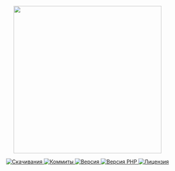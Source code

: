 <p align="center"><a href="https://www.localzet.com" target="_blank">
  <img src="https://static.zorin.space/media/logos/LocalzetGroup.png" width="400">
</a></p>

<p align="center">
  <a href="https://packagist.org/packages/triangle/engine">
  <img src="https://img.shields.io/packagist/dt/triangle/engine?label=%D0%A1%D0%BA%D0%B0%D1%87%D0%B8%D0%B2%D0%B0%D0%BD%D0%B8%D1%8F" alt="Скачивания">
</a>
  <a href="https://github.com/Triangle-org/Engine">
  <img src="https://img.shields.io/github/commit-activity/t/Triangle-org/Engine?label=%D0%9A%D0%BE%D0%BC%D0%BC%D0%B8%D1%82%D1%8B" alt="Коммиты">
</a>
  <a href="https://packagist.org/packages/triangle/engine">
  <img src="https://img.shields.io/packagist/v/triangle/engine?label=%D0%92%D0%B5%D1%80%D1%81%D0%B8%D1%8F" alt="Версия">
</a>
  <a href="https://packagist.org/packages/triangle/engine">
  <img src="https://img.shields.io/packagist/dependency-v/triangle/engine/php?label=PHP" alt="Версия PHP">
</a>
  <a href="https://github.com/Triangle-org/Engine">
  <img src="https://img.shields.io/github/license/Triangle-org/Engine?label=%D0%9B%D0%B8%D1%86%D0%B5%D0%BD%D0%B7%D0%B8%D1%8F" alt="Лицензия">
</a>
</p>
